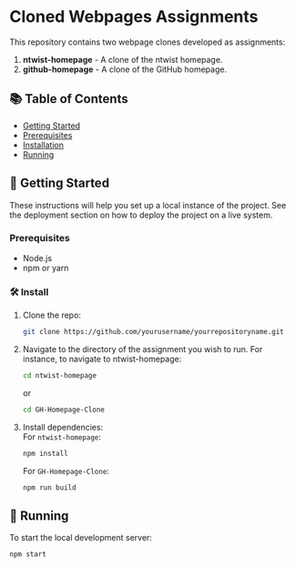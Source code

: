 # Cloned Webpages Assignments

This repository contains two webpage clones developed as assignments:

1. **ntwist-homepage** - A clone of the ntwist homepage.
2. **github-homepage** - A clone of the GitHub homepage.

## 📚 Table of Contents

- [Getting Started](#getting-started)
- [Prerequisites](#prerequisites)
- [Installation](#installation)
- [Running](#running)


## 🚀 Getting Started

These instructions will help you set up a local instance of the project. See the deployment section on how to deploy the project on a live system.

### Prerequisites

- Node.js
- npm or yarn

### 🛠 Install 

1. Clone the repo:
   ```bash
   git clone https://github.com/yourusername/yourrepositoryname.git

2. Navigate to the directory of the assignment you wish to run. For instance, to navigate to ntwist-homepage:
   ```bash
   cd ntwist-homepage
   ```
   or
   
   ```bash
   cd GH-Homepage-Clone
   ```

3. Install dependencies:\
  For `ntwist-homepage`:
   ```bash
   npm install
   ```
   For `GH-Homepage-Clone`:
   ```bash
   npm run build

## 🏃 Running

To start the local development server:

```bash
npm start

